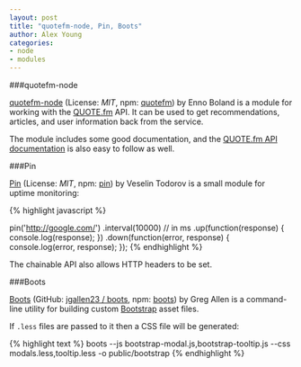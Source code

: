 ```yaml
---
layout: post
title: "quotefm-node, Pin, Boots"
author: Alex Young
categories: 
- node
- modules
---
```


###quotefm-node

[quotefm-node](https://github.com/Gottox/quotefm-node) (License: _MIT_, npm: [quotefm](http://npmjs.org/package/quotefm)) by Enno Boland is a module for working with the [QUOTE.fm](http://quote.fm/) API.  It can be used to get recommendations, articles, and user information back from the service.

The module includes some good documentation, and the [QUOTE.fm API documentation](http://quote.fm/labs/documentation/index) is also easy to follow as well.

###Pin

[Pin](https://github.com/vesln/pin) (License: _MIT_, npm: [pin](http://npmjs.org/package/pin)) by Veselin Todorov is a small module for uptime monitoring:

{% highlight javascript %}

pin('http://google.com/')
  .interval(10000) // in ms
  .up(function(response) {
      console.log(response);
   })
  .down(function(error, response) {
    console.log(error, response);
  });
{% endhighlight %}

The chainable API also allows HTTP headers to be set.

###Boots

[Boots](http://projects.jga.me/boots/) (GitHub: [jgallen23 / boots](https://github.com/jgallen23/boots), npm: [boots](http://npmjs.org/package/boots)) by Greg Allen is a command-line utility for building custom [Bootstrap](http://twitter.github.com/bootstrap/) asset files.

If `.less` files are passed to it then a CSS file will be generated:

{% highlight text %}
boots --js bootstrap-modal.js,bootstrap-tooltip.js --css modals.less,tooltip.less -o public/bootstrap
{% endhighlight %}

